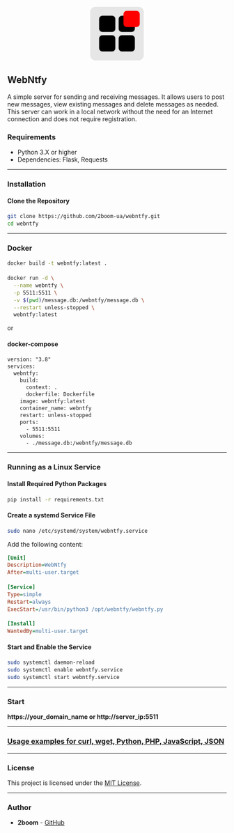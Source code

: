 <div align="center">  
    <img src="https://github.com/2boom-ua/webntfy/blob/main/icon.png?raw=true" alt="" width="124" height="124">
</div>

## WebNtfy

A simple server for sending and receiving messages. It allows users to post new messages, view existing messages and delete messages as needed. This server can work in a local network without the need for an Internet connection and does not require registration.

### Requirements

- Python 3.X or higher
- Dependencies: Flask, Requests

---
### Installation

#### Clone the Repository

```bash
git clone https://github.com/2boom-ua/webntfy.git
cd webntfy
```
---
### Docker
```bash
docker build -t webntfy:latest .

docker run -d \
  --name webntfy \
  -p 5511:5511 \
  -v $(pwd)/message.db:/webntfy/message.db \
  --restart unless-stopped \
  webntfy:latest
```

or

#### docker-compose
```
version: "3.8"
services:
  webntfy:
    build:
      context: .
      dockerfile: Dockerfile
    image: webntfy:latest
    container_name: webntfy
    restart: unless-stopped
    ports:
      - 5511:5511
    volumes:
      - ./message.db:/webntfy/message.db
```
---
### Running as a Linux Service

#### Install Required Python Packages

```bash
pip install -r requirements.txt
```
#### Create a systemd Service File

```bash
sudo nano /etc/systemd/system/webntfy.service
```

Add the following content:

```ini
[Unit]
Description=WebNtfy
After=multi-user.target

[Service]
Type=simple
Restart=always
ExecStart=/usr/bin/python3 /opt/webntfy/webntfy.py

[Install]
WantedBy=multi-user.target
```

#### Start and Enable the Service

```bash
sudo systemctl daemon-reload
sudo systemctl enable webntfy.service
sudo systemctl start webntfy.service
```
---

### Start

**https://your_domain_name or http://server_ip:5511**

---

### [Usage examples for curl, wget, Python, PHP, JavaScript, JSON](usage.md)

---

### License

This project is licensed under the [MIT License](https://opensource.org/licenses/MIT).

---

### Author

- **2boom** - [GitHub](https://github.com/2boom-ua)

